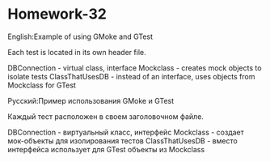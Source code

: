 # Homework-32
English:Example of using GMoke and GTest

Each test is located in its own header file.

DBConnection - virtual class, interface
Mockclass - creates mock objects to isolate tests
ClassThatUsesDB - instead of an interface, uses objects from Mockclass for GTest

Русский:Пример использования GMoke и GTest

Каждый тест расположен в своем заголовочном файле.

DBConnection - виртуальный класс, интерфейс
Mockclass - создает мок-объекты для изолирования тестов
ClassThatUsesDB - вместо интерфейса использует для GTest объекты из Mockclass 
